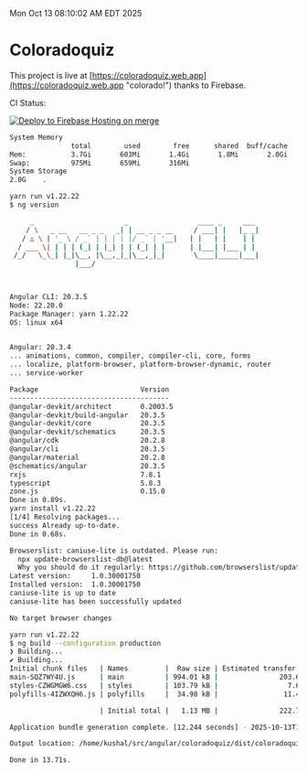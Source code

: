 Mon Oct 13 08:10:02 AM EDT 2025

# Coloradoquiz


This project is live at [https://coloradoquiz.web.app](https://coloradoquiz.web.app "colorado!") thanks to Firebase.

CI Status: 

[![Deploy to Firebase Hosting on merge](https://github.com/teamkushal/coloradoquiz/actions/workflows/firebase-hosting-merge.yml/badge.svg)](https://github.com/teamkushal/coloradoquiz/actions/workflows/firebase-hosting-merge.yml)

```bash
System Memory
               total        used        free      shared  buff/cache   available
Mem:           3.7Gi       603Mi       1.4Gi       1.8Mi       2.0Gi       3.1Gi
Swap:          975Mi       659Mi       316Mi
System Storage
2.0G	.
```
```bash
yarn run v1.22.22
$ ng version

     _                      _                 ____ _     ___
    / \   _ __   __ _ _   _| | __ _ _ __     / ___| |   |_ _|
   / △ \ | '_ \ / _` | | | | |/ _` | '__|   | |   | |    | |
  / ___ \| | | | (_| | |_| | | (_| | |      | |___| |___ | |
 /_/   \_\_| |_|\__, |\__,_|_|\__,_|_|       \____|_____|___|
                |___/
    


Angular CLI: 20.3.5
Node: 22.20.0
Package Manager: yarn 1.22.22
OS: linux x64
    

Angular: 20.3.4
... animations, common, compiler, compiler-cli, core, forms
... localize, platform-browser, platform-browser-dynamic, router
... service-worker

Package                         Version
---------------------------------------
@angular-devkit/architect       0.2003.5
@angular-devkit/build-angular   20.3.5
@angular-devkit/core            20.3.5
@angular-devkit/schematics      20.3.5
@angular/cdk                    20.2.8
@angular/cli                    20.3.5
@angular/material               20.2.8
@schematics/angular             20.3.5
rxjs                            7.8.1
typescript                      5.8.3
zone.js                         0.15.0
Done in 0.89s.
yarn install v1.22.22
[1/4] Resolving packages...
success Already up-to-date.
Done in 0.68s.
```
```bash
Browserslist: caniuse-lite is outdated. Please run:
  npx update-browserslist-db@latest
  Why you should do it regularly: https://github.com/browserslist/update-db#readme
Latest version:     1.0.30001750
Installed version:  1.0.30001750
caniuse-lite is up to date
caniuse-lite has been successfully updated

No target browser changes
```
```bash
yarn run v1.22.22
$ ng build --configuration production
❯ Building...
✔ Building...
Initial chunk files   | Names         |  Raw size | Estimated transfer size
main-SQZ7WY4U.js      | main          | 994.01 kB |               203.61 kB
styles-CZWGMGW6.css   | styles        | 103.79 kB |                 7.64 kB
polyfills-4IZWXQH6.js | polyfills     |  34.98 kB |                11.49 kB

                      | Initial total |   1.13 MB |               222.74 kB

Application bundle generation complete. [12.244 seconds] - 2025-10-13T12:10:41.013Z

Output location: /home/kushal/src/angular/coloradoquiz/dist/coloradoquiz

Done in 13.71s.
```
